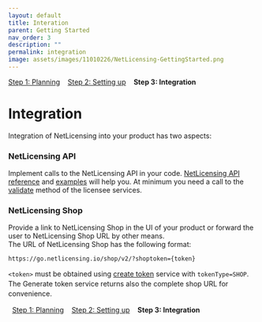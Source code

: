 ```yaml
---
layout: default
title: Interation
parent: Getting Started
nav_order: 3
description: ""
permalink: integration
image: assets/images/11010226/NetLicensing-GettingStarted.png
---
```


[Step 1: Planning](planning) &nbsp;&nbsp; [Step 2: Setting up](setting-up) &nbsp;&nbsp; **Step 3: Integration**

Integration
===========

Integration of NetLicensing into your product has two aspects:

### NetLicensing API

Implement calls to the NetLicensing API in your code. [NetLicensing API reference](restful-api) and
[examples](client-libraries) will help
you. At minimum you need a call to the
[validate](licensee-services#LicenseeServices-Validatelicensee)
method of the licensee services.

### NetLicensing Shop

Provide a link to NetLicensing Shop in the UI of your product or forward
the user to NetLicensing Shop URL by other means.  
The URL of NetLicensing Shop has the following format:

``` theme:
https://go.netlicensing.io/shop/v2/?shoptoken={token}
```

`<token>`<span style="line-height: 1.4285715;"> must be obtained using
</span>[create token](token-services)<span
style="line-height: 1.4285715;"> service with
</span>`tokenType=SHOP`<span style="line-height: 1.4285715;">. The
Generate token service returns also the complete shop URL for
convenience.</span>

 
[Step 1: Planning](planning) &nbsp;&nbsp; [Step 2: Setting up](setting-up) &nbsp;&nbsp; **Step 3: Integration**
